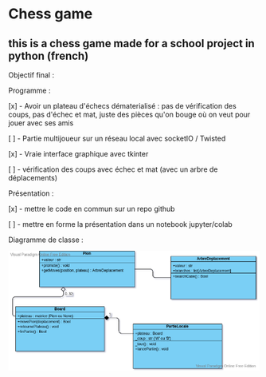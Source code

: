 # Chess game

## this is a chess game made for a school project in python (french)

Objectif final : 

Programme : 

[x] - Avoir un plateau d'échecs dématerialisé : pas de vérification des coups, pas d'échec et mat, 
      juste des pièces qu'on bouge où on veut pour jouer avec ses amis

[ ] - Partie multijoueur sur un réseau local avec socketIO / Twisted

[x] - Vraie interface graphique avec tkinter

[ ] - vérification des coups avec échec et mat (avec un arbre de déplacements)

Présentation :

[x] - mettre le code en commun sur un repo github

[ ] - mettre en forme la présentation dans un notebook jupyter/colab


Diagramme de classe : 

![diagramme de classe](https://github.com/HerbeMalveillante/Chess_game/blob/master/DiagrammeClasseChess.png "Diagramme de classe")
